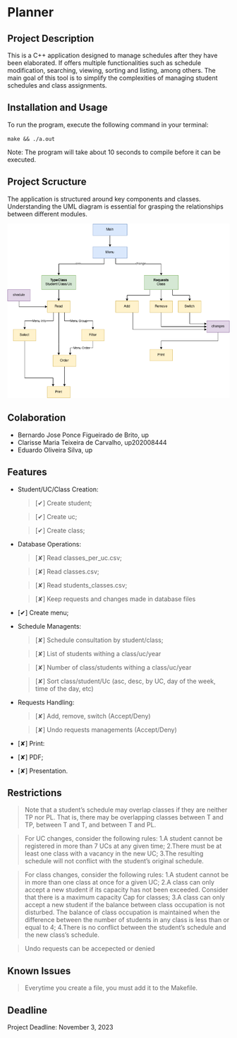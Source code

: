 # Planner

## Project Description

This is a C++ application designed to manage schedules after they have been elaborated. If offers multiple functionalities such as schedule modification, searching, viewing, sorting and listing, among others. The main goal of this tool is to simplify the complexities of managing student schedules and class assignments.

## Installation and Usage

To run the program, execute the following command in your terminal:

`make && ./a.out`

Note: The program will take about 10 seconds to compile before it can be executed.

## Project Scructure

The application is structured around key components and classes. Understanding the UML diagram is essential for grasping the relationships between different modules.

![uml](uml.drawio.png)

## Colaboration

- Bernardo Jose Ponce Figueirado de Brito, up
- Clarisse Maria Teixeira de Carvalho, up202008444
- Eduardo Oliveira Silva, up

## Features

- Student/UC/Class Creation:

  > [✔] Create student;

  > [✔] Create uc;

  > [✔] Create class;

- Database Operations:

  > [✘] Read classes_per_uc.csv;

  > [✘] Read classes.csv;

  > [✘] Read students_classes.csv;

  > [✘] Keep requests and changes made in database files

- [✔] Create menu;

- Schedule Managents:

  > [✘] Schedule consultation by student/class;

  > [✘] List of students withing a class/uc/year

  > [✘] Number of class/students withing a class/uc/year

  > [✘] Sort class/student/Uc (asc, desc, by UC, day of the week, time of the day, etc)

- Requests Handling:

  > [✘] Add, remove, switch (Accept/Deny)

  > [✘] Undo requests managements (Accept/Deny)

- [✘] Print:

- [✘] PDF;

- [✘] Presentation.

## Restrictions

> Note that a student’s schedule may overlap classes if they are neither TP nor PL. That is, there may be overlapping classes between T and TP, between T and T, and between T and PL.

> For UC changes, consider the following rules:
> 1.A student cannot be registered in more than 7 UCs at any given time;
> 2.There must be at least one class with a vacancy in the new UC;
> 3.The resulting schedule will not conflict with the student’s original schedule.

> For class changes, consider the following rules:
> 1.A student cannot be in more than one class at once for a given UC;
> 2.A class can only accept a new student if its capacity has not been exceeded. Consider that there is a maximum capacity Cap for classes;
> 3.A class can only accept a new student if the balance between class occupation is not disturbed. The balance of class occupation is maintained when the difference between the number of students in any class is less than or equal to 4;
> 4.There is no conflict between the student’s schedule and the new class’s schedule.

> Undo requests can be accepected or denied

## Known Issues

> Everytime you create a file, you must add it to the Makefile.

## Deadline

Project Deadline: November 3, 2023
